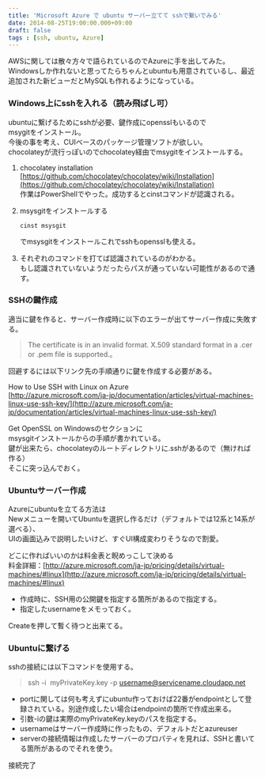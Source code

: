 ```yaml
---
title: 'Microsoft Azure で ubuntu サーバー立てて sshで繋いでみる'
date: 2014-08-25T19:00:00.000+09:00
draft: false
tags : [ssh, ubuntu, Azure]
---
```


AWSに関しては散々方々で語られているのでAzureに手を出してみた。  
Windowsしか作れないと思ってたらちゃんとubuntuも用意されているし、最近追加された新ビューだとMySQLも作れるようになっている。  
  

### Windows上にsshを入れる（読み飛ばし可）

  
ubuntuに繋げるためにsshが必要、鍵作成にopensslもいるので  
msygitをインストール。  
今後の事を考え、CUIベースのパッケージ管理ソフトが欲しい。  
chocolateyが流行っぽいのでchocolatey経由でmsygitをインストールする。  
  
  

1.  chocolatey installation  
    [https://github.com/chocolatey/chocolatey/wiki/Installation](https://github.com/chocolatey/chocolatey/wiki/Installation)  
    作業はPowerShellでやった。成功するとcinstコマンドが認識される。
2.  msysgitをインストールする  
      
    ```
    cinst msysgit
    ```  
      
    でmsysgitをインストールこれでsshもopensslも使える。
3.  それぞれのコマンドを打てば認識されているのがわかる。  
    もし認識されていないようだったらパスが通っていない可能性があるので通す。

  
  

### SSHの鍵作成

  
適当に鍵を作ると、サーバー作成時に以下のエラーが出てサーバー作成に失敗する。  

> The certificate is in an invalid format. X.509 standard format in a .cer or .pem file is supported.。

回避するには以下リンク先の手順通りに鍵を作成する必要がある。  
  
How to Use SSH with Linux on Azure  
[http://azure.microsoft.com/ja-jp/documentation/articles/virtual-machines-linux-use-ssh-key/](http://azure.microsoft.com/ja-jp/documentation/articles/virtual-machines-linux-use-ssh-key/)  
  
Get OpenSSL on Windowsのセクションに  
msysgitインストールからの手順が書かれている。  
鍵が出来たら、chocolateyのルートディレクトリに.sshがあるので（無ければ作る）  
そこに突っ込んでおく。  
  

### Ubuntuサーバー作成

  
Azureにubuntuを立てる方法は  
Newメニューを開いてUbuntuを選択し作るだけ（デフォルトでは12系と14系が選べる）、  
UIの画面込みで説明したいけど、すぐUI構成変わりそうなので割愛。  
  
どこに作ればいいのかは料金表と睨めっこして決める  
料金詳細：[http://azure.microsoft.com/ja-jp/pricing/details/virtual-machines/#linux](http://azure.microsoft.com/ja-jp/pricing/details/virtual-machines/#linux)  
  
  

*   作成時に、SSH用の公開鍵を指定する箇所があるので指定する。
*   指定したusernameをメモっておく。

  
Createを押して暫く待つと出来てる。  
  

### Ubuntuに繋げる

  
sshの接続には以下コマンドを使用する。  

> ssh -i  myPrivateKey.key -p <port> username@servicename.cloudapp.net

*   portに関しては何も考えずにubuntu作っておけば22番がendpointとして登録されている。別途作成したい場合はendpointの箇所で作成出来る。
*   引数-iの鍵は実際のmyPrivateKey.keyのパスを指定する。
*   usernameはサーバー作成時に作ったもの、デフォルトだとazureuser
*   serverの接続情報は作成したサーバーのプロパティを見れば、SSHと書いてる箇所があるのでそれを使う。

  

接続完了